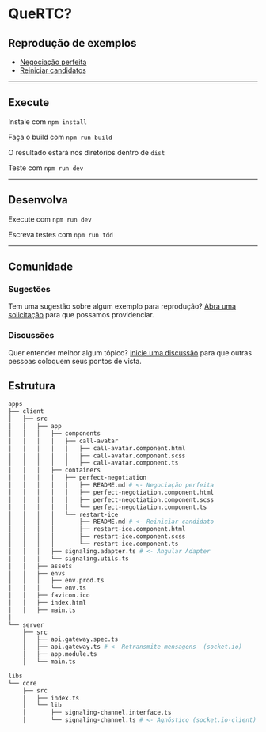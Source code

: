 # QueRTC?

## Reprodução de exemplos

- [Negociação perfeita](./apps/client/src/app/containers/perfect-negotiation)
- [Reiniciar candidatos](./apps/client/src/app/containers/restart-ice)

---
## Execute

Instale com `npm install`

Faça o build com `npm run build`

O resultado estará nos diretórios dentro de `dist`

Teste com `npm run dev`

---

## Desenvolva

Execute com `npm run dev`

Escreva testes com `npm run tdd`

---

## Comunidade

### Sugestões
Tem uma sugestão sobre algum exemplo para reprodução? [Abra uma solicitação](https://github.com/guiseek/quertc/issues/new) para que possamos providenciar.

### Discussões
Quer entender melhor algum tópico? [inicie uma discussão](https://github.com/guiseek/quertc/discussions/new) para que outras pessoas coloquem seus pontos de vista.


## Estrutura
```sh
apps
├── client
│   ├── src
│   │   ├── app
│   │   │   ├── components
│   │   │   │   ├── call-avatar
│   │   │   │   │   ├── call-avatar.component.html
│   │   │   │   │   ├── call-avatar.component.scss
│   │   │   │   │   ├── call-avatar.component.ts
│   │   │   ├── containers
│   │   │   │   ├── perfect-negotiation
│   │   │   │   │   ├── README.md # <- Negociação perfeita
│   │   │   │   │   ├── perfect-negotiation.component.html
│   │   │   │   │   ├── perfect-negotiation.component.scss
│   │   │   │   │   └── perfect-negotiation.component.ts
│   │   │   │   └── restart-ice
│   │   │   │       ├── README.md # <- Reiniciar candidato
│   │   │   │       ├── restart-ice.component.html
│   │   │   │       ├── restart-ice.component.scss
│   │   │   │       └── restart-ice.component.ts
│   │   │   ├── signaling.adapter.ts # <- Angular Adapter
│   │   │   └── signaling.utils.ts
│   │   ├── assets
│   │   ├── envs
│   │   │   ├── env.prod.ts
│   │   │   └── env.ts
│   │   ├── favicon.ico
│   │   ├── index.html
│   │   ├── main.ts
│      
└── server
    ├── src
    │   ├── api.gateway.spec.ts
    │   ├── api.gateway.ts # <- Retransmite mensagens  (socket.io) 
    │   ├── app.module.ts
    │   └── main.ts

libs
└── core
    ├── src
    │   ├── index.ts
    │   └── lib
    │       ├── signaling-channel.interface.ts
    │       └── signaling-channel.ts # <- Agnóstico (socket.io-client)
```

